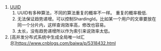 1. [UUID](https://www.zhihu.com/question/34876910/answer/88924223)   
    1. UUID有多种算法，不同的算法重复的概率不一样。 重复的概率极低.
    1. 无法保证趋势递增。可以控制ShardingId。比如某一个用户的文章要放在同一个分片内，这样查询效率高，修改也容易。
    1. 太长，没有趋势递增所以作为索引来说效率太低。   
1. [高并发分布式系统中生成全局唯一Id汇总]https://www.cnblogs.com/baiwa/p/5318432.html    
